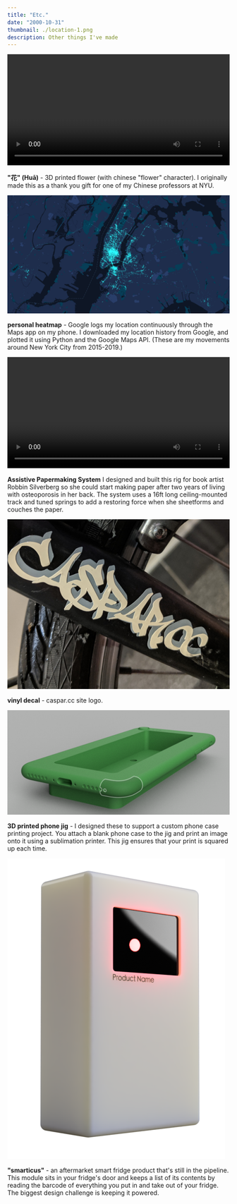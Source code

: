 ```yaml
---
title: "Etc."
date: "2000-10-31"
thumbnail: ./location-1.png
description: Other things I've made
---
```


<div class="kg-embed-card">
    <video width="100%" autoplay loop>
        <source src="hua-turntable-3.mp4" type="video/mp4"/>
        Your browser does not support the video tag :(
    </video>

</div>

**"花" (Huā)** - 3D printed flower (with chinese "flower" character). I originally made this as a thank you gift for one of my Chinese professors at NYU.

<div class="kg-card kg-image-card">

![location logging](./location-1.png)

</div>

**personal heatmap** - Google logs my location continuously through the Maps app on my phone. I downloaded my location history from Google, and plotted it using Python and the Google Maps API. (These are my movements around New York City from 2015-2019.)

<div class="kg-embed-card">
    <video width="100%" autoplay loop>
        <source src="assistive-papermaking-1.mp4" type="video/mp4"/>
        Your browser does not support the video tag :(
    </video>

</div>

**Assistive Papermaking System** I designed and built this rig for book artist Robbin Silverberg so she could start making paper after two years of living with osteoporosis in her back. The system uses a 16ft long ceiling-mounted track and tuned springs to add a restoring force when she sheetforms and couches the paper.   

<!-- <div class="kg-card kg-image-card">

![](./vacuum-forming-ginger-1.jpg)

</div> -->

<div class="kg-card kg-image-card">

![](./bike-decal-2.jpg)

</div>

**vinyl decal** - caspar.cc site logo.

<div class="kg-card kg-image-card">

![iphone jig](./iphone-jig.png)

</div>

**3D printed phone jig** - I designed these to support a custom phone case printing project. You attach a blank phone case to the jig and print an image onto it using a sublimation printer. This jig ensures that your print is squared up each time.

<div class="kg-card kg-image-card">

![aftermarket smart fridge](./smart-fridge-1.png)

</div>

**"smarticus"** - an aftermarket smart fridge product that's still in the pipeline. This module sits in your fridge's door and keeps a list of its contents by reading the barcode of everything you put in and take out of your fridge. The biggest design challenge is keeping it powered.

<!-- <figure class="kg-card kg-gallery-card">
    <div class="kg-gallery-container">
        <div class="kg-gallery-row">
            <div class="kg-gallery-image">
                <img src="hua.gif">
            </div>
             <div class="kg-gallery-image">
                <img src="bike-decal-1.jpg">
            </div>
        </div>
        <div class="kg-gallery-row">
          <div class="kg-gallery-image">
                <img src="https://caspar.cc/atonal-2017-1.jpg">
            </div>
            <div class="kg-gallery-image">
                <img src="https://caspar.cc/atonal-2017-2.jpg">
            </div>
        </div>
    </div>
</figure> -->
